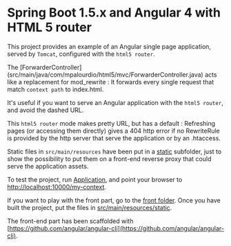 Spring Boot 1.5.x and Angular 4 with HTML 5 router
===============================================

This project provides an example of an Angular single page application, served by ``Tomcat``,
configured with the ``html5 router``.

The [ForwarderController] (src/main/java/com/mpalourdio/html5/mvc/ForwarderController.java) acts like a replacement for mod_rewrite : It forwards every single request that match ``context path`` to index.html.

It's useful if you want to serve an Angular application with the ``html5 router``, and avoid the dashed URL.

This ``html5 router`` mode makes pretty URL, but has a default : Refreshing pages (or accessing them directly) gives a 404
http error if no RewriteRule is provided by the http server that serve the application or by an .htaccess.

Static files in ``src/main/resources`` have been put in a [static](/src/main/resources/static/static) subfolder, just to show the possibility to
put them on a front-end reverse proxy that could serve the application assets.

To test the project, run [Application](src/main/java/com/mpalourdio/html5/Application.java), and point your browser to [http://localhost:10000/my-context](http://localhost:10000/my-context).

If you want to play with the front part, go to the [front folder](front). Once you have built the project, put the files in [src/main/resources/static](src/main/resources/static).

The front-end part has been scaffolded with [https://github.com/angular/angular-cli](https://github.com/angular/angular-cli).

